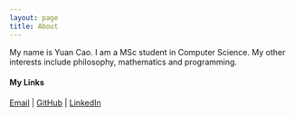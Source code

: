 ```yaml
---
layout: page
title: About
---
```


My name is Yuan Cao. I am a MSc student in Computer Science.
My other interests include philosophy, mathematics and programming.

#### My Links

[Email](mailto:cao.yuan1@northeastern.edu) |
[GitHub](https://github.com/yth) |
[LinkedIn](https://www.linkedin.com/in/yuan-cao-yc/)


